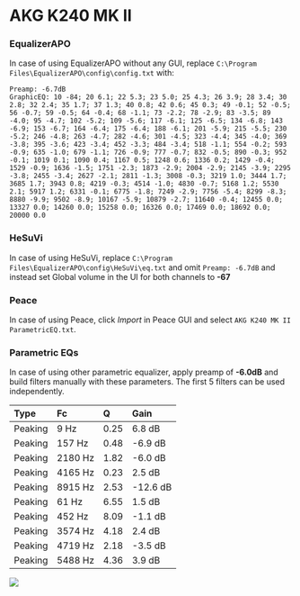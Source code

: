 # AKG K240 MK II

### EqualizerAPO
In case of using EqualizerAPO without any GUI, replace `C:\Program Files\EqualizerAPO\config\config.txt`
with:
```
Preamp: -6.7dB
GraphicEQ: 10 -84; 20 6.1; 22 5.3; 23 5.0; 25 4.3; 26 3.9; 28 3.4; 30 2.8; 32 2.4; 35 1.7; 37 1.3; 40 0.8; 42 0.6; 45 0.3; 49 -0.1; 52 -0.5; 56 -0.7; 59 -0.5; 64 -0.4; 68 -1.1; 73 -2.2; 78 -2.9; 83 -3.5; 89 -4.0; 95 -4.7; 102 -5.2; 109 -5.6; 117 -6.1; 125 -6.5; 134 -6.8; 143 -6.9; 153 -6.7; 164 -6.4; 175 -6.4; 188 -6.1; 201 -5.9; 215 -5.5; 230 -5.2; 246 -4.8; 263 -4.7; 282 -4.6; 301 -4.5; 323 -4.4; 345 -4.0; 369 -3.8; 395 -3.6; 423 -3.4; 452 -3.3; 484 -3.4; 518 -1.1; 554 -0.2; 593 -0.9; 635 -1.0; 679 -1.1; 726 -0.9; 777 -0.7; 832 -0.5; 890 -0.3; 952 -0.1; 1019 0.1; 1090 0.4; 1167 0.5; 1248 0.6; 1336 0.2; 1429 -0.4; 1529 -0.9; 1636 -1.5; 1751 -2.3; 1873 -2.9; 2004 -2.9; 2145 -3.9; 2295 -3.8; 2455 -3.4; 2627 -2.1; 2811 -1.3; 3008 -0.3; 3219 1.0; 3444 1.7; 3685 1.7; 3943 0.8; 4219 -0.3; 4514 -1.0; 4830 -0.7; 5168 1.2; 5530 2.1; 5917 1.2; 6331 -0.1; 6775 -1.8; 7249 -2.9; 7756 -5.4; 8299 -8.3; 8880 -9.9; 9502 -8.9; 10167 -5.9; 10879 -2.7; 11640 -0.4; 12455 0.0; 13327 0.0; 14260 0.0; 15258 0.0; 16326 0.0; 17469 0.0; 18692 0.0; 20000 0.0
```

### HeSuVi
In case of using HeSuVi, replace `C:\Program Files\EqualizerAPO\config\HeSuVi\eq.txt` and omit `Preamp:
-6.7dB` and instead set Global volume in the UI for both channels to **-67**

### Peace
In case of using Peace, click *Import* in Peace GUI and select `AKG K240 MK II ParametricEQ.txt`.

### Parametric EQs
In case of using other parametric equalizer, apply preamp of **-6.0dB** and build filters manually with
these parameters. The first 5 filters can be used independently.

| Type    | Fc      |    Q | Gain     |
|:--------|:--------|:-----|:---------|
| Peaking | 9 Hz    | 0.25 | 6.8 dB   |
| Peaking | 157 Hz  | 0.48 | -6.9 dB  |
| Peaking | 2180 Hz | 1.82 | -6.0 dB  |
| Peaking | 4165 Hz | 0.23 | 2.5 dB   |
| Peaking | 8915 Hz | 2.53 | -12.6 dB |
| Peaking | 61 Hz   | 6.55 | 1.5 dB   |
| Peaking | 452 Hz  | 8.09 | -1.1 dB  |
| Peaking | 3574 Hz | 4.18 | 2.4 dB   |
| Peaking | 4719 Hz | 2.18 | -3.5 dB  |
| Peaking | 5488 Hz | 4.36 | 3.9 dB   |

![](https://raw.githubusercontent.com/jaakkopasanen/AutoEq/master/results/headphonecom/sbaf-serious/AKG%20K240%20MK%20II/AKG%20K240%20MK%20II.png)